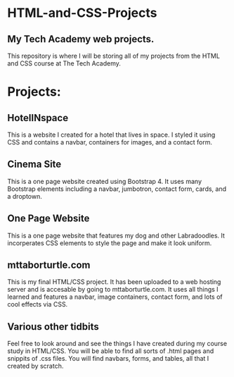 # HTML-and-CSS-Projects
## My Tech Academy web projects.

This repository is where I will be storing all of my projects from the HTML and CSS course at The Tech Academy.

# Projects:

## HotelINspace
This is a website I created for a hotel that lives in space. I styled it using CSS and contains a navbar, containers for images, and a contact form.

## Cinema Site
This is a one page website created using Bootstrap 4. It uses many Bootstrap elements including a navbar, jumbotron, contact form, cards, and a droptown.

## One Page Website
This is a one page website that features my dog and other Labradoodles. It incorperates CSS elements to style the page and make it look uniform.

## mttaborturtle.com
This is my final HTML/CSS project. It has been uploaded to a web hosting server and is accesable by going to mttaborturtle.com. It uses all things I learned and features a navbar, image containers, contact form, and lots of cool effects via CSS.

## Various other tidbits
Feel free to look around and see the things I have created during my course study in HTML/CSS. You will be able to find all sorts of .html pages and snippits of .css files. You will find navbars, forms, and tables, all that I created by scratch.
